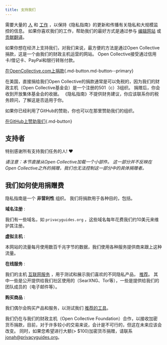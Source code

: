 ```yaml
---
title: 支持我们
---
```


<!-- markdownlint-disable MD036 -->
需要大量的 [人](https://github.com/privacyguides/privacyguides.org/graphs/contributors) 和 [工作](https://github.com/privacyguides/privacyguides.org/pulse/monthly) ，以保持《隐私指南》的更新和传播有关隐私和大规模监控的信息。 如果你喜欢我们的工作，帮助我们的最好方式是通过参与 [编辑网站](https://github.com/privacyguides/privacyguides.org) 或 [贡献翻译](https://crowdin.com/project/privacyguides)。

如果你想在经济上支持我们，对我们来说，最方便的方法是通过Open Collective捐款，这是一个由我们的财政主机运营的网站。 Open Collective接受通过信用卡/借记卡、PayPal和银行转账付款。

[在OpenCollective.com上捐款](https://opencollective.com/privacyguides/donate ""){.md-button.md-button--primary}

在美国，直接捐给我们Open Collective的捐款通常是可以免税的，因为我们的财政主机（Open Collective基金会）是一个注册的501（c）3组织。 捐赠后，你会收到开放集体基金会的收据。 《隐私指南》不提供财务建议，你应该联系你的税务顾问，了解这是否适用于你。

如果你已经利用了GitHub的赞助，你也可以在那里赞助我们的组织。

[在GitHub上赞助我们](https://github.com/sponsors/privacyguides ""){.md-button}

## 支持者

特别感谢所有支持我们任务的人! :heart:

*请注意：本节直接从Open Collective加载一个小部件。 这一部分并不反映在Open Collective之外的捐赠，我们也无法控制这一部分中的具体捐赠者。*

<script src="https://opencollective.com/privacyguides/banner.js"></script>

## 我们如何使用捐赠费

隐私指南是一个 **非营利性** 组织。 我们将捐款用于各种目的，包括。

**域名注册**
:

我们有一些域名，如 `privacyguides.org` ，这些域名每年花费我们约10美元来维护其注册。

**虚拟主机**
:

本网站的流量每月使用数百千兆字节的数据，我们使用各种服务提供商来跟上这种流量。

**在线服务**
:

我们的主机 [互联网服务](https://privacyguides.net) ，用于测试和展示我们喜欢的不同隐私产品， [推荐](../tools.md)。 其中一些是公开提供给我们社区使用的（SearXNG、Tor等），一些是提供给我们的团队成员的（电子邮件等）。

**购买商品**
:

我们偶尔会购买产品和服务，以测试我们 [推荐的工具](../tools.md)。

我们仍在与我们的财政主机（Open Collective Foundation）合作，以接收加密货币捐款，目前，对于许多较小的交易来说，会计是不可行的，但这在未来应该会改变。 同时，如果您希望进行大额(> $100)加密货币捐赠，请联系 [jonah@privacyguides.org](mailto:jonah@privacyguides.org)。
